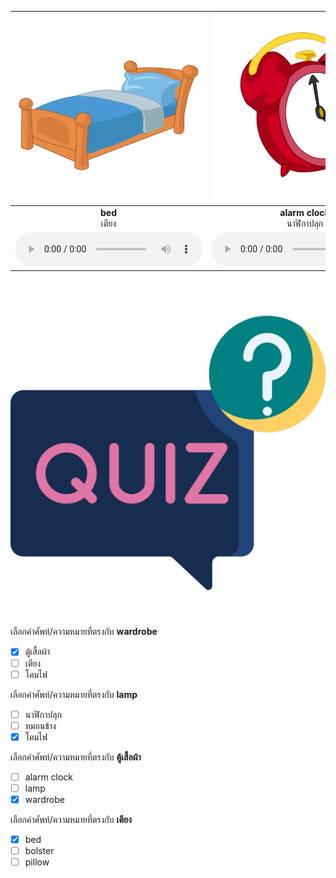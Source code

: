 
<div class="carrousel">


|![](/media/img/bedroom/bed.svg)|![](/media/img/bedroom/alarm&#x20;clock.svg)|![](/media/img/bedroom/lamp.svg)|![](/media/img/bedroom/dressing&#x20;table.svg)|![](/media/img/bedroom/bolster.svg)|![](/media/img/bedroom/blanket.svg)|![](/media/img/bedroom/pillow.svg)|![](/media/img/bedroom/wardrobe.svg)|
| :----: | :----: | :----: | :----: | :----: | :----: | :----: | :----: |
|**bed**<br>เตียง|**alarm clock**<br>นาฬิกาปลุก|**lamp**<br>โคมไฟ|**dressing table**<br>โต๊ะแต่งตัว|**bolster**<br>หมอนข้าง|**blanket**<br>ผ้าห่ม|**pillow**<br>หมอน|**wardrobe**<br>ตู้เสื้อผ้า|
|![](/media/audio/bed.mp3)|![](/media/audio/alarm&#x20;clock.mp3)|![](/media/audio/lamp.mp3)|![](/media/audio/dressing&#x20;table.mp3)|![](/media/audio/bolster.mp3)|![](/media/audio/blanket.mp3)|![](/media/audio/pillow.mp3)|![](/media/audio/wardrobe.mp3)|

</div>



# ![icon](/media/icons/quiz.svg) 


 เลือกคำศัพท์/ความหมายที่ตรงกับ **wardrobe**
 - [x] ตู้เสื้อผ้า
 - [ ] เตียง
 - [ ] โคมไฟ

 เลือกคำศัพท์/ความหมายที่ตรงกับ **lamp**
 - [ ] นาฬิกาปลุก
 - [ ] หมอนข้าง
 - [x] โคมไฟ

 เลือกคำศัพท์/ความหมายที่ตรงกับ **ตู้เสื้อผ้า**
 - [ ] alarm clock
 - [ ] lamp
 - [x] wardrobe

 เลือกคำศัพท์/ความหมายที่ตรงกับ **เตียง**
 - [x] bed
 - [ ] bolster
 - [ ] pillow
